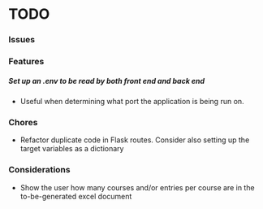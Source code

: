 # TODO
### Issues
### Features
##### Set up an .env to be read by both front end and back end
- Useful when determining what port the application is being run on.
### Chores
- Refactor duplicate code in Flask routes. Consider also setting up the target variables as a dictionary
### Considerations
- Show the user how many courses and/or entries per course are in the to-be-generated excel document